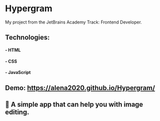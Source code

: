 # Hypergram

My project from the JetBrains Academy Track: Frontend Developer.

## Technologies:

#### - HTML

#### - CSS

#### - JavaScript

## Demo: https://alena2020.github.io/Hypergram/

## 🎨 A simple app that can help you with image editing.
